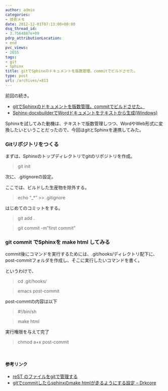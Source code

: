 ```yaml
---
author: admin
categories:
- 技術メモ
date: 2012-12-01T07:13:00+00:00
dsq_thread_id:
- 3.7564887e+09
pdrp_attributionLocation:
- end
pvc_views:
- 2655
tags:
- git
- Sphinx
title: gitでSphinxのドキュメントを版数管理。commitでビルドさせた。
type: post
url: /archives/=813
---
```


前回の続き。

  * [gitでSphinxのドキュメントを版数管理。commitでビルドさせた。][1]
  * [Sphinx-docxbuilderでWordドキュメントをテキストから生成(Windows)][2]

Sphinxを試してみた動機は、テキストで版数管理しつつ、WordやWeb形式に変換したいということだったので、今回はgitとSphinxを連携してみた。

### Gitリボジトリをつくる

まずは、Sphinxのトップディレクトリでgitのリポジトリを作成。

> git init

次に、.gitignoreの設定。
  
ここでは、ビルドした生産物を除外する。

> echo &#8220;_*&#8221; >> .gitignore

はじめてのコミットをする。

> git add .
  
> git commit -m&#8221;first commit&#8221;

### git commit でSphinxを make html してみる

commit後にコマンドを実行するためには、.git/hooks/ディレクトリ配下に、post-commitフォルダを作成し、そこに実行したいコマンドを書く。

というわけで、

> cd .git/hooks/
  
> emacs post-commit

post-commtの内容は以下

> #!/bin/sh
  
> make html

実行権限を与えて完了

> chmod a+x post-commit

&nbsp;

#### 参考リンク

  * [reST のファイルをgitで管理する][3]
  * [gitでcommitしたらsphinxのmake htmlが走るようにする設定 &#8211; Drkcore][4]

<div id="fastlookup_top" style="display: none;">
</div>

 [1]: https://futurismo.biz/archives/813 "gitでSphinxのドキュメントを版数管理。commitでビルドさせた。"
 [2]: https://futurismo.biz/archives/811 "Sphinx-docxbuilderでWordドキュメントをテキストから生成(Windows)"
 [3]: https://note.sicafe.net/sphinx_memo/reSTandGit.html
 [4]: https://blog.kzfmix.com/entry/1309561912